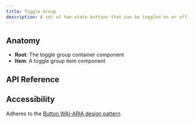 ```yaml
---
title: Toggle Group
description: A set of two-state buttons that can be toggled on or off.
---
```


<script>
    import { APITable, KbdTable } from '$docs/components'
    export let data
</script>

## Anatomy

- **Root**: The toggle group container component
- **Item**: A toggle group item component

## API Reference

<APITable data={data.builder} />
<APITable data={data.toggleGroup} />
<APITable data={data.item} />

## Accessibility

Adheres to the [Button WAI-ARIA design pattern](https://www.w3.org/WAI/ARIA/apg/patterns/button/)

<KbdTable data={data.keyboard} />
